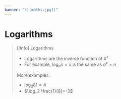 ```yaml
---
banner: "![[maths.jpg]]"
---
```

# Logarithms

> [!Info] Logarithms
> - Logarithms are the inverse function of $a^x$
> - For example, $\log_{a}n=x$ is the same as $a^x=n$
> 
> More examples:
> - $\log_{3}81=4$
> - $\log_2 \frac{1}{8}=-3$


